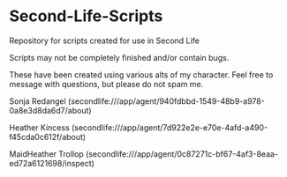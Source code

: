 # Second-Life-Scripts
Repository for scripts created for use in Second Life

Scripts may not be completely finished and/or contain bugs.

These have been created using various alts of my character.  Feel free to message with questions, but please do not spam me.

Sonja Redangel (secondlife:///app/agent/940fdbbd-1549-48b9-a978-0a8e3d8da6d7/about)

Heather Kincess (secondlife:///app/agent/7d922e2e-e70e-4afd-a490-f45cda0c612f/about)

MaidHeather Trollop (secondlife:///app/agent/0c87271c-bf67-4af3-8eaa-ed72a6121698/inspect)
